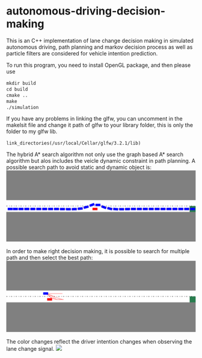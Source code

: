 # autonomous-driving-decision-making
This is an C++ implementation of lane change decision making in simulated autonomous driving, path planning and markov decision process as well as particle filters are considered for vehicle intention prediction.

To run this program, you need to install OpenGL package, and then please use

```
mkdir build
cd build
cmake ..
make
./simulation
```

If you have any problems in linking the glfw, you can uncomment in the makelsit file and change it path of glfw to your library folder, this is only the folder to my glfw lib.

```
link_directories(/usr/local/Cellar/glfw/3.2.1/lib)
```


The hybrid A* search algorithm not only use the graph based A* search algorithm but alos includes the veicle dynamic constraint in path planning. A possible search path to avoid static and dynamic object is:
![](img/path0.png)

In order to make right decision making, it is possible to search for multiple path and then select the best path:
![](img/path1.png)


The color changes reflect the driver intention changes when observing the lane change signal.
![](img/noncoop.gif)
